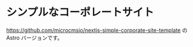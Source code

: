 # シンプルなコーポレートサイト

https://github.com/microcmsio/nextjs-simple-corporate-site-template の Astro バージョンです。
